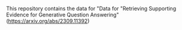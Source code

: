 This repository contains the data for "Data for "Retrieving Supporting Evidence for Generative Question Answering" (https://arxiv.org/abs/2309.11392)
